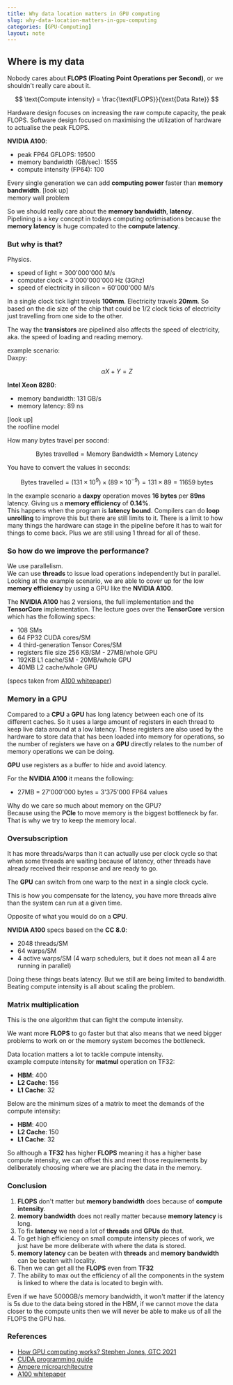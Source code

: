 ```yaml
---
title: Why data location matters in GPU computing
slug: why-data-location-matters-in-gpu-computing
categories: [GPU-Computing]
layout: note
---
```


## Where is my data
Nobody cares about **FLOPS (Floating Point Operations per Second)**, or we shouldn't 
really care about it.

$$ 
\text{Compute intensity} =  \frac{\text{FLOPS}}{\text{Data Rate}}  
$$

Hardware design focuses on increasing the raw compute capacity, the peak FLOPS.
Software design focused on maximising the utilization of hardware to actualise the 
peak FLOPS.

**NVIDIA A100**:
- peak FP64 GFLOPS: 19500
- memory bandwidth (GB/sec): 1555
- compute intensity (FP64): 100

Every single generation we can add **computing power** faster than **memory bandwidth**. 
[look up]  
memory wall problem

So we should really care about the **memory bandwidth**, **latency**.  
Pipelining is a key concept in todays computing optimisations because the **memory 
latency** is huge compated to the **compute latency**.  

### But why is that?
Physics.  
- speed of light = 300'000'000 M/s 
- computer clock = 3'000'000'000 Hz (3Ghz)
- speed of electricity in silicon = 60'000'000 M/s 

In a single clock tick light travels **100mm**. Electricity travels **20mm**. 
So based on the die size of the chip that could be 1/2 clock ticks of electricity just
travelling from one side to the other.  

The way the **transistors** are pipelined also affects the speed of electricity, aka.
the speed of loading and reading memory.

example scenario:  
Daxpy:

$$
\alpha X+Y = Z
$$

**Intel Xeon 8280**:
- memory bandwidth: 131 GB/s 
- memory latency: 89 ns

[look up]  
the roofline model

How many bytes travel per socond:

$$
\text {Bytes travelled} = \text{Memory Bandwidth} \times \text{Memory Latency}
$$

You have to convert the values in seconds:

$$
\text{Bytes travelled} = (131 \times 10^{9}) \times (89 \times 10^{-9}) = 131 \times 89 = 11659 \text{ bytes}
$$

In the example scenario a **daxpy** operation moves **16 bytes** per **89ns** latency. 
Giving us a **memory efficiency** of **0.14%**.  
This happens when the program is **latency bound**. 
Compilers can do **loop unrolling** to improve this but there are still limits to it. 
There is a limit to how many things the hardware can stage in the pipeline before 
it has to wait for things to come back.
Plus we are still using 1 thread for all of these.

### So how do we improve the performance?
We use parallelism.  
We can use **threads** to issue load operations independently but in parallel. 
Looking at the example scenario, we are able to cover up for the low **memory 
efficiency** by using a GPU like the **NVIDIA A100**.  

The **NVIDIA A100** has 2 versions, the full implementation and the **TensorCore** 
implementation. The lecture goes over the **TensorCore** version which has the 
following specs:
- 108 SMs
- 64 FP32 CUDA cores/SM 
- 4 third-generation Tensor Cores/SM 
- registers file size 256 KB/SM - 27MB/whole GPU 
- 192KB L1 cache/SM - 20MB/whole GPU
- 40MB L2 cache/whole GPU

(specs taken from [A100 whitepaper](https://images.nvidia.com/aem-dam/en-zz/Solutions/data-center/nvidia-ampere-architecture-whitepaper.pdf))

### Memory in a GPU
Compared to a **CPU** a **GPU** has long latency between each one of its different 
caches. So it uses a large amount of registers in each thread to keep live data 
around at a low latency. These registers are also used by the hardware to store data
that has been loaded into memory for operations, so the number of registers we have 
on a **GPU** directly relates to the number of memory operations we can be doing. 

**GPU** use registers as a buffer to hide and avoid latency. 

For the **NVIDIA A100** it means the following:
- 27MB = 27'000'000 bytes = 3'375'000 FP64 values

Why do we care so much about memory on the GPU?  
Because using the **PCIe** to move memory is the biggest bottleneck by far. That is 
why we try to keep the memory local.

### Oversubscription
It has more threads/warps than it can actually use per clock cycle so that when some 
threads are waiting because of latency, other threads have already received their 
response and are ready to go.

The **GPU** can switch from one warp to the next in a single clock cycle.  

This is how you compensate for the latency, you have more threads alive than the system
can run at a given time.

Opposite of what you would do on a **CPU**. 

**NVIDIA A100** specs based on the **CC 8.0**:
- 2048 threads/SM
- 64 warps/SM 
- 4 active warps/SM (4 warp schedulers, but it does not mean all 4 are running in 
parallel)

Doing these things beats latency. But we still are being limited to bandwidth. Beating
compute intensity is all about scaling the problem.

### Matrix multiplication
This is the one algorithm that can fight the compute intensity.

We want more **FLOPS** to go faster but that also means that we need bigger problems
to work on or the memory system becomes the bottleneck.  

Data location matters a lot to tackle compute intensity.  
example compute intensity for **matmul** operation on TF32: 
- **HBM**: 400
- **L2 Cache**: 156
- **L1 Cache**: 32 

Below are the minimum sizes of a matrix to meet the demands of the compute intensity:
- **HBM**: 400
- **L2 Cache**: 150
- **L1 Cache**: 32

So although a **TF32** has higher **FLOPS** meaning it has a higher base compute 
intensity, we can offset this and meet those requirements by deliberately choosing 
where we are placing the data in the memory.

### Conclusion
1. **FLOPS** don't matter but **memory bandwidth** does because of **compute
     intensity**.  
2. **memory bandwidth** does not really matter because **memory latency** is long. 
3. To fix **latency** we need a lot of **threads** and **GPUs** do that.   
4. To get high efficiency on small compute intensity pieces of work, we just have 
   be more deliberate with where the data is stored.
5. **memory latency** can be beaten with **threads** and **memory bandwidth** can be 
   beaten with locality.
6. Then we can get all the **FLOPS** even from **TF32** 
7. The ability to max out the efficiency of all the components in the system is linked
   to where the data is located to begin with.

Even if we have 5000GB/s memory bandwidth, it won't matter if the latency is 5s due 
to the data being stored in the HBM, if we cannot move the data closer to the 
compute units then we will never be able to make us of all the FLOPS the GPU has.

### References
- [How GPU computing works? Stephen Jones, GTC 2021 ](https://www.youtube.com/watch?v=3l10o0DYJXg&t=64s) 
- [CUDA programming guide](https://docs.nvidia.com/cuda/cuda-c-programming-guide/contents.html)
- [Ampere microarchitecutre](https://en.wikipedia.org/wiki/Ampere_(microarchitecture)) 
- [A100 whitepaper](https://images.nvidia.com/aem-dam/en-zz/Solutions/data-center/nvidia-ampere-architecture-whitepaper.pdf) 
